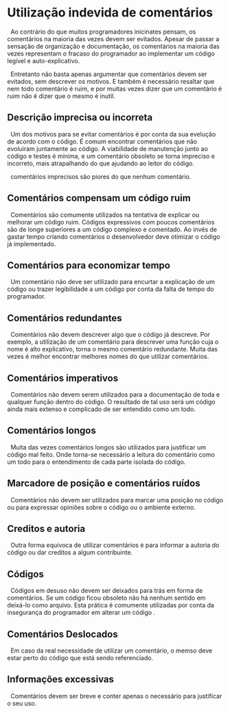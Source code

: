 # Utilização indevida de comentários

&nbsp; Ao contrário do que muitos programadores inicinates pensam, os comentários na maioria das vezes devem ser evitados. Apesar de passar a sensação de organização e documentação, os comentários na maioria das vezes representam o fracaso do programador ao implementar um código legível e auto-explicativo.

&nbsp; Entretanto não basta apenas argumentar que comentários devem ser evitados, sem descrever os motivos. E também é necessário resaltar que nem todo comentário é ruim, e por muitas vezes dizer que um comentário é ruim não é dizer que o mesmo é inutil.

## Descrição imprecisa ou incorreta

&nbsp; Um dos motivos para se evitar comentários é por conta da sua evelução de acordo com o código. É comum encontrar comentários que não evoluiram juntamente ao código. A viabilidade de manutenção junto ao código e testes é mínima, e um comentário obsoleto se torna impreciso e incorreto, mais atrapalhando do que ajudando ao leitor do código.

&nbsp; comentários imprecisos são piores do que nenhum comentário.

## Comentários compensam um código ruim

&nbsp; Comentários são comumente utilizados na tentativa de explicar ou melhorar um código ruim. Códigos expressivos com poucos comentários são de longe superiores a um código complexo e comentado. Ao invés de gastar tempo criando comentários o desenvolvedor deve otimizar o código já implementado.

## Comentários para economizar tempo

&nbsp; Um comentário não deve ser utilizado para encurtar a explicação de um código ou trazer legibilidade a um código por conta da falta de tempo do programador.

## Comentários redundantes 

&nbsp; Comentários não devem descrever algo que o código já descreve. Por exemplo, a utilização de um comentário para descrever uma função cuja o nome é alto explicativo, torna o mesmo comentário redundante. Muita das vezes é melhor encontrar melhores nomes do que utilizar comentários.

## Comentários imperativos

&nbsp; Comentários não devem serem utilizados para a documentação de toda e qualquer função dentro do código. O resultado de tal uso será um código ainda mais extenso e complicado de ser entendido como um todo.


## Comentários longos

&nbsp; Muita das vezes comentários longos são utilizados para justificar um código mal feito. Onde torna-se necessário a leitura do comentário como um todo para o entendimento de cada parte isolada do código.

## Marcadore de posição e comentários ruídos

&nbsp; Comentários não devem ser utilizados para marcar uma posição no código ou para expressar opiniões sobre o código ou o ambiente externo.

## Creditos e autoria

&nbsp; Outra forma equívoca de utilizar comentários é para informar a autoria do código ou dar creditos a algum contribuinte.

## Códigos

&nbsp; Códigos em desuso não devem ser deixados para trás em forma de comentários. Se um código ficou obsoleto não há nenhum sentido em deixá-lo como arquivo. Esta prática é comumente utilizadas por conta da insegurança do programador em alterar um código .

## Comentários Deslocados

&nbsp; Em caso da real necessidade de utilizar um comentário, o memso deve estar perto do código que está sendo referenciado.

## Informações excessivas

&nbsp; Comentários devem ser breve e conter apenas o necessário para justificar o seu uso.